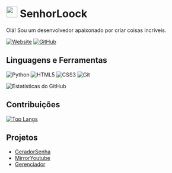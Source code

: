 <!-- Loock -->
# <img src="https://encrypted-tbn0.gstatic.com/images?q=tbn:ANd9GcTEpHfDln1CozM_d17ZiLk2CwxJw2zZbJ8Wug&usqp=CAU" width="30px"> SenhorLoock

<!-- Sua descrição -->
Olá! Sou um desenvolvedor apaixonado por criar coisas incríveis.

<!-- Ícones de contato -->
[![Website](https://img.shields.io/badge/-Portfolio-000000?style=flat&logo=Google-Chrome&logoColor=white)](https://example.com)
[![GitHub](https://img.shields.io/badge/-GitHub-181717?style=flat&logo=GitHub&logoColor=white)](https://github.com/SenhorLoock)

<!-- Linguagens e ferramentas -->
## Linguagens e Ferramentas


![Python](https://img.shields.io/badge/-Python-3776AB?style=flat&logo=Python&logoColor=white)
![HTML5](https://img.shields.io/badge/-HTML5-E34F26?style=flat&logo=HTML5&logoColor=white)
![CSS3](https://img.shields.io/badge/-CSS3-1572B6?style=flat&logo=CSS3&logoColor=white)
![Git](https://img.shields.io/badge/-Git-F05032?style=flat&logo=Git&logoColor=white)


<!-- Estatísticas do GitHub -->
![Estatísticas do GitHub](https://github-readme-stats.vercel.app/api?username=seu-nome&show_icons=true&count_private=true&theme=dark)

<!-- Contribuições -->
## Contribuições

[![Top Langs](https://github-readme-stats.vercel.app/api/top-langs/?username=seu-nome&layout=compact&theme=dark)](https://github.com/SenhorLoock)

<!-- Projetos -->
## Projetos

- [GeradorSenha](https://github.com/SenhorLoock/GeradorSenha)
- [MirrorYoutube](https://github.com/SenhorLoock/MirrorYoutube)
- [Gerenciador](https://github.com/SenhorLoock/Gerenciador)
